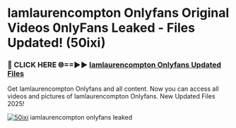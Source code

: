 # Iamlaurencompton Onlyfans Original Videos 0nlyFans Leaked - Files Updated! (50ixi)

<h3>🔴 CLICK HERE 🌐==►► <a href="https://tinyurl.com/4seja8ks" rel="nofollow">Iamlaurencompton Onlyfans Updated Files</a></h3>

Get Iamlaurencompton Onlyfans and all content. Now you can access all videos and pictures of Iamlaurencompton Onlyfans. New Updated Files 2025!

[![50ixi](https://i.imgur.com/EWjZXRe.gif)](https://tinyurl.com/4seja8ks)
iamlaurencompton onlyfans leaked